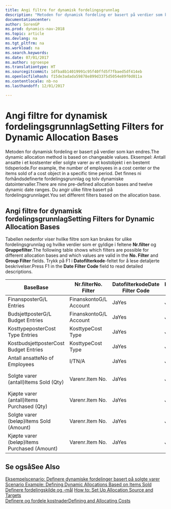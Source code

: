 ```yaml
---
title: Angi filtre for dynamisk fordelingsgrunnlag
description: "Metoden for dynamisk fordeling er basert på verdier som kan endres. Eksempel: Antall ansatte i et kostsenter eller solgte varer av et kostobjekt i en bestemt tidsperiode. Det finnes ni forhåndsdefinerte fordelingsgrunnlag og tolv dynamiske datointervaller. Du angir ulike filtre basert på fordelingsgrunnlaget."
documentationcenter: 
author: SorenGP
ms.prod: dynamics-nav-2018
ms.topic: article
ms.devlang: na
ms.tgt_pltfrm: na
ms.workload: na
ms.search.keywords: 
ms.date: 07/01/2017
ms.author: sgroespe
ms.translationtype: HT
ms.sourcegitcommit: 1dfba8b14019991c95f40ffd5f7fbaed5df414eb
ms.openlocfilehash: f15de3adada59878e899d3375d5054e89f0d011a
ms.contentlocale: nb-no
ms.lasthandoff: 12/01/2017

---
```

# <a name="setting-filters-for-dynamic-allocation-bases"></a><span data-ttu-id="30263-106">Angi filtre for dynamisk fordelingsgrunnlag</span><span class="sxs-lookup"><span data-stu-id="30263-106">Setting Filters for Dynamic Allocation Bases</span></span>
<span data-ttu-id="30263-107">Metoden for dynamisk fordeling er basert på verdier som kan endres.</span><span class="sxs-lookup"><span data-stu-id="30263-107">The dynamic allocation method is based on changeable values.</span></span> <span data-ttu-id="30263-108">Eksempel: Antall ansatte i et kostsenter eller solgte varer av et kostobjekt i en bestemt tidsperiode.</span><span class="sxs-lookup"><span data-stu-id="30263-108">For example, the number of employees in a cost center or the items sold of a cost object in a specific time period.</span></span> <span data-ttu-id="30263-109">Det finnes ni forhåndsdefinerte fordelingsgrunnlag og tolv dynamiske datointervaller.</span><span class="sxs-lookup"><span data-stu-id="30263-109">There are nine pre-defined allocation bases and twelve dynamic date ranges.</span></span> <span data-ttu-id="30263-110">Du angir ulike filtre basert på fordelingsgrunnlaget.</span><span class="sxs-lookup"><span data-stu-id="30263-110">You set different filters based on the allocation base.</span></span>  

## <a name="setting-filters-for-dynamic-allocation-bases"></a><span data-ttu-id="30263-111">Angi filtre for dynamisk fordelingsgrunnlag</span><span class="sxs-lookup"><span data-stu-id="30263-111">Setting Filters for Dynamic Allocation Bases</span></span>  
 <span data-ttu-id="30263-112">Tabellen nedenfor viser hvilke filtre som kan brukes for ulike fordelingsgrunnlag og hvilke verdier som er gyldige i feltene **Nr.filter** og **Gruppefilter**.</span><span class="sxs-lookup"><span data-stu-id="30263-112">The following table shows which filters are possible for different allocation bases and which values are valid in the **No. Filter** and **Group Filter** fields.</span></span> <span data-ttu-id="30263-113">Trykk på F1 i **Datofilterkode**-feltet for å lese detaljerte beskrivelser.</span><span class="sxs-lookup"><span data-stu-id="30263-113">Press F1 in the **Date Filter Code** field to read detailed descriptions.</span></span>  

|<span data-ttu-id="30263-114">**Base**</span><span class="sxs-lookup"><span data-stu-id="30263-114">**Base**</span></span>|<span data-ttu-id="30263-115">**Nr.filter**</span><span class="sxs-lookup"><span data-stu-id="30263-115">**No. Filter**</span></span>|<span data-ttu-id="30263-116">**Datofilterkode**</span><span class="sxs-lookup"><span data-stu-id="30263-116">**Date Filter Code**</span></span>|<span data-ttu-id="30263-117">**Kostsenterfilter**</span><span class="sxs-lookup"><span data-stu-id="30263-117">**Cost Center Filter**</span></span>|<span data-ttu-id="30263-118">**Kostobjektfilter**</span><span class="sxs-lookup"><span data-stu-id="30263-118">**Cost Object Filter**</span></span>|<span data-ttu-id="30263-119">**Gruppefilter**</span><span class="sxs-lookup"><span data-stu-id="30263-119">**Group Filter**</span></span>|  
|--------------|----------------------------------------|----------------------------------------------|------------------------------------------------|------------------------------------------------|------------------------------------------|  
|<span data-ttu-id="30263-120">Finansposter</span><span class="sxs-lookup"><span data-stu-id="30263-120">G/L Entries</span></span>|<span data-ttu-id="30263-121">Finanskonto</span><span class="sxs-lookup"><span data-stu-id="30263-121">G/L Account</span></span>|<span data-ttu-id="30263-122">Ja</span><span class="sxs-lookup"><span data-stu-id="30263-122">Yes</span></span>|<span data-ttu-id="30263-123">Ja</span><span class="sxs-lookup"><span data-stu-id="30263-123">Yes</span></span>|<span data-ttu-id="30263-124">Ja</span><span class="sxs-lookup"><span data-stu-id="30263-124">Yes</span></span>|<span data-ttu-id="30263-125">I/T</span><span class="sxs-lookup"><span data-stu-id="30263-125">N/A</span></span>|  
|<span data-ttu-id="30263-126">Budsjettposter</span><span class="sxs-lookup"><span data-stu-id="30263-126">G/L Budget Entries</span></span>|<span data-ttu-id="30263-127">Finanskonto</span><span class="sxs-lookup"><span data-stu-id="30263-127">G/L Account</span></span>|<span data-ttu-id="30263-128">Ja</span><span class="sxs-lookup"><span data-stu-id="30263-128">Yes</span></span>|<span data-ttu-id="30263-129">Ja</span><span class="sxs-lookup"><span data-stu-id="30263-129">Yes</span></span>|<span data-ttu-id="30263-130">Ja</span><span class="sxs-lookup"><span data-stu-id="30263-130">Yes</span></span>|<span data-ttu-id="30263-131">Budsjettnavn</span><span class="sxs-lookup"><span data-stu-id="30263-131">G/L Budget Name</span></span>|  
|<span data-ttu-id="30263-132">Kosttypeposter</span><span class="sxs-lookup"><span data-stu-id="30263-132">Cost Type Entries</span></span>|<span data-ttu-id="30263-133">Kosttype</span><span class="sxs-lookup"><span data-stu-id="30263-133">Cost Type</span></span>|<span data-ttu-id="30263-134">Ja</span><span class="sxs-lookup"><span data-stu-id="30263-134">Yes</span></span>|<span data-ttu-id="30263-135">Ja</span><span class="sxs-lookup"><span data-stu-id="30263-135">Yes</span></span>|<span data-ttu-id="30263-136">Ja</span><span class="sxs-lookup"><span data-stu-id="30263-136">Yes</span></span>|<span data-ttu-id="30263-137">I/T</span><span class="sxs-lookup"><span data-stu-id="30263-137">N/A</span></span>|  
|<span data-ttu-id="30263-138">Kostbudsjettposter</span><span class="sxs-lookup"><span data-stu-id="30263-138">Cost Budget Entries</span></span>|<span data-ttu-id="30263-139">Kosttype</span><span class="sxs-lookup"><span data-stu-id="30263-139">Cost Type</span></span>|<span data-ttu-id="30263-140">Ja</span><span class="sxs-lookup"><span data-stu-id="30263-140">Yes</span></span>|<span data-ttu-id="30263-141">Ja</span><span class="sxs-lookup"><span data-stu-id="30263-141">Yes</span></span>|<span data-ttu-id="30263-142">Ja</span><span class="sxs-lookup"><span data-stu-id="30263-142">Yes</span></span>|<span data-ttu-id="30263-143">Budsjettnavn</span><span class="sxs-lookup"><span data-stu-id="30263-143">Budget Name</span></span>|  
|<span data-ttu-id="30263-144">Antall ansatte</span><span class="sxs-lookup"><span data-stu-id="30263-144">No of Employees</span></span>|<span data-ttu-id="30263-145">I/T</span><span class="sxs-lookup"><span data-stu-id="30263-145">N/A</span></span>|<span data-ttu-id="30263-146">Ja</span><span class="sxs-lookup"><span data-stu-id="30263-146">Yes</span></span>|<span data-ttu-id="30263-147">Ja</span><span class="sxs-lookup"><span data-stu-id="30263-147">Yes</span></span>|<span data-ttu-id="30263-148">Ja</span><span class="sxs-lookup"><span data-stu-id="30263-148">Yes</span></span>|<span data-ttu-id="30263-149">I/T</span><span class="sxs-lookup"><span data-stu-id="30263-149">N/A</span></span>|  
|<span data-ttu-id="30263-150">Solgte varer (antall)</span><span class="sxs-lookup"><span data-stu-id="30263-150">Items Sold (Qty)</span></span>|<span data-ttu-id="30263-151">Varenr.</span><span class="sxs-lookup"><span data-stu-id="30263-151">Item No.</span></span>|<span data-ttu-id="30263-152">Ja</span><span class="sxs-lookup"><span data-stu-id="30263-152">Yes</span></span>|<span data-ttu-id="30263-153">Ja</span><span class="sxs-lookup"><span data-stu-id="30263-153">Yes</span></span>|<span data-ttu-id="30263-154">Ja</span><span class="sxs-lookup"><span data-stu-id="30263-154">Yes</span></span>|<span data-ttu-id="30263-155">Bokføringsgruppe - lager</span><span class="sxs-lookup"><span data-stu-id="30263-155">Inventory Posting Group</span></span>|  
|<span data-ttu-id="30263-156">Kjøpte varer (antall)</span><span class="sxs-lookup"><span data-stu-id="30263-156">Items Purchased (Qty)</span></span>|<span data-ttu-id="30263-157">Varenr.</span><span class="sxs-lookup"><span data-stu-id="30263-157">Item No.</span></span>|<span data-ttu-id="30263-158">Ja</span><span class="sxs-lookup"><span data-stu-id="30263-158">Yes</span></span>|<span data-ttu-id="30263-159">Ja</span><span class="sxs-lookup"><span data-stu-id="30263-159">Yes</span></span>|<span data-ttu-id="30263-160">Ja</span><span class="sxs-lookup"><span data-stu-id="30263-160">Yes</span></span>|<span data-ttu-id="30263-161">Bokføringsgruppe - lager</span><span class="sxs-lookup"><span data-stu-id="30263-161">Inventory Posting Group</span></span>|  
|<span data-ttu-id="30263-162">Solgte varer (beløp)</span><span class="sxs-lookup"><span data-stu-id="30263-162">Items Sold (Amount)</span></span>|<span data-ttu-id="30263-163">Varenr.</span><span class="sxs-lookup"><span data-stu-id="30263-163">Item No.</span></span>|<span data-ttu-id="30263-164">Ja</span><span class="sxs-lookup"><span data-stu-id="30263-164">Yes</span></span>|<span data-ttu-id="30263-165">Ja</span><span class="sxs-lookup"><span data-stu-id="30263-165">Yes</span></span>|<span data-ttu-id="30263-166">Ja</span><span class="sxs-lookup"><span data-stu-id="30263-166">Yes</span></span>|<span data-ttu-id="30263-167">Bokføringsgruppe - lager</span><span class="sxs-lookup"><span data-stu-id="30263-167">Inventory Posting Group</span></span>|  
|<span data-ttu-id="30263-168">Kjøpte varer (beløp)</span><span class="sxs-lookup"><span data-stu-id="30263-168">Items Purchased (Amount)</span></span>|<span data-ttu-id="30263-169">Varenr.</span><span class="sxs-lookup"><span data-stu-id="30263-169">Item No.</span></span>|<span data-ttu-id="30263-170">Ja</span><span class="sxs-lookup"><span data-stu-id="30263-170">Yes</span></span>|<span data-ttu-id="30263-171">Ja</span><span class="sxs-lookup"><span data-stu-id="30263-171">Yes</span></span>|<span data-ttu-id="30263-172">Ja</span><span class="sxs-lookup"><span data-stu-id="30263-172">Yes</span></span>|<span data-ttu-id="30263-173">Bokføringsgruppe - lager</span><span class="sxs-lookup"><span data-stu-id="30263-173">Inventory Posting Group</span></span>|  

## <a name="see-also"></a><span data-ttu-id="30263-174">Se også</span><span class="sxs-lookup"><span data-stu-id="30263-174">See Also</span></span>  
 <span data-ttu-id="30263-175">[Eksempelscenario: Definere dynamiske fordelinger basert på solgte varer](finance-scenario-example-defining-dynamic-allocations-based-on-items-sold.md) </span><span class="sxs-lookup"><span data-stu-id="30263-175">[Scenario Example: Defining Dynamic Allocations Based on Items Sold](finance-scenario-example-defining-dynamic-allocations-based-on-items-sold.md) </span></span>  
 <span data-ttu-id="30263-176">[Definere fordelingskilde og -mål](finance-how-to-set-up-allocation-source-and-targets.md) </span><span class="sxs-lookup"><span data-stu-id="30263-176">[How to: Set Up Allocation Source and Targets](finance-how-to-set-up-allocation-source-and-targets.md) </span></span>  
 [<span data-ttu-id="30263-177">Definere og fordele kostnader</span><span class="sxs-lookup"><span data-stu-id="30263-177">Defining and Allocating Costs</span></span>](finance-define-and-allocate-costs.md)

